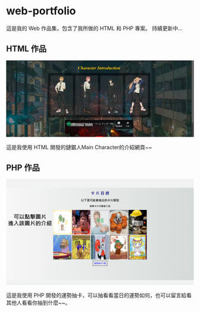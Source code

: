 # web-portfolio
這是我的 Web 作品集，包含了我所做的 HTML 和 PHP 專案。 持續更新中...

## HTML 作品

![HTML Image](formyhtml.gif)

這是我使用 HTML 開發的鏈鋸人Main Character的介紹網頁~~

## PHP 作品

![PHP Image](formyphp.png)

這是我使用 PHP 開發的運勢抽卡，可以抽看看當日的運勢如何，也可以留言給看其他人看看你抽到什麼~~。
